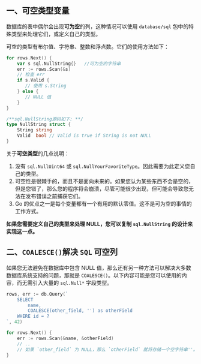 ## 一、可空类型变量

数据库的表中偶尔会出现**可为空**的列，这种情况可以使用 `database/sql` 包中的特殊类型来处理它们，或定义自己的类型。

可空的类型有布尔值、字符串、整数和浮点数。它们的使用方法如下：

```go
for rows.Next() {
    var s sql.NullString{}   //可为空的字符串
    err := rows.Scan(&s)
    // 检查 err
    if s.Valid {
       // 使用 s.String
    } else {
       // NULL 值
    }
}

/**sql.NullString源码如下: **/
type NullString struct {
	String string
	Valid  bool // Valid is true if String is not NULL
}
```

关于**可空类型**的几点说明：

1. 没有 `sql.NullUint64` 或 `sql.NullYourFavoriteType`。因此需要为此定义您自己的类型。
2. 可空性是很棘手的，而且不是面向未来的。如果您认为某些东西不会是空的，但是您错了，那么您的程序将会崩溃，尽管可能很少出现，但可能会导致您无法在发布错误之前捕获它们。
3. Go 的优点之一是每个变量都有一个有用的默认零值。这不是可为空的事情的工作方式。

**如果您需要定义自己的类型来处理 NULL，您可以复制 `sql.NullString` 的设计来实现这一点。**

## 二、`COALESCE()`解决 `SQL` 可空列

如果您无法避免在数据库中包含 NULL 值，那么还有另一种方法可以解决大多数数据库系统支持的问题，那就是 `COALESCE()`。以下内容可能是您可以使用的内容，而无需引入大量的 `sql.Null*` 字段类型。

```go
rows, err := db.Query(`
    SELECT
        name,
        COALESCE(other_field, '') as otherField
    WHERE id = ?
`, 42)

for rows.Next() {
    err := rows.Scan(&name, &otherField)
    // ..
    // 如果 `other_field` 为 NULL，那么 `otherField` 就将存储一个空字符串''。这也适用于其他数据类型。
}
```

